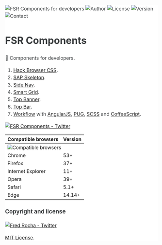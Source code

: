 <main style="font-family: -apple-system,BlinkMacSystemFont,'Segoe UI',Roboto,'Helvetica Neue',Arial,sans-serif;font-size: 1rem;line-height: 1.5;color: #373a3c;background-color: #fff;">

![FSR Components for developers](http://jcappsinc.com/assets/fsr-components/imgs/favicons/components/favicon-96x96.png "FSR Components for developers")
![Author](https://img.shields.io/badge/author-@fredsrocha-1da1f2.svg?style=flat-square "Author")
![License](https://img.shields.io/badge/license-MIT-ff8a65.svg?style=flat-square "License")
![Version](https://img.shields.io/badge/version-1.0.0-blue.svg?style=flat-square "Version")
![Contact](https://img.shields.io/badge/slack-fsrcomponents.slack.com-56b68b.svg?style=flat-square "Contact")

# FSR Components

:gem: Components for developers.

1. [Hack Browser CSS](https://github.com/fredsrocha/fsr-hack-browser-css/ "Hack Browser in CSS").
2. [SAP Skeleton](https://github.com/fredsrocha/fsr-sap-skeleton/ "Skeleton for Single-Page Applications").
3. [Side Nav](https://github.com/fredsrocha/fsr-side-nav/ "Side Nav Component").
4. [Smart Grid](https://github.com/fredsrocha/fsr-smart-grid/ "Smart Grid Component").
5. [Top Banner](https://github.com/fredsrocha/fsr-top-banner/ "Top Banner Component").
6. [Top Bar](https://github.com/fredsrocha/fsr-top-bar/ "Top Bar Component").
7. [Workflow](https://github.com/fredsrocha/fsr-workflow/ "Workflow - PUG, SCSS and CoffeeScript") with [AngularJS](https://github.com/angular/angular.js), [PUG](https://github.com/pugjs/pug/), [SCSS](https://github.com/sass/sass/) and [CoffeeScript](https://github.com/jashkenas/coffeescript/).

[![FSR Components - Twitter](https://img.shields.io/twitter/follow/fsrcomponents.svg?style=social&label=Follow@FsrComponents)](https://twitter.com/fsrcomponents)

<table>
  <thead>
    <tr>
      <th>Compatible browsers</th>
      <th>Version</th>
    </tr>
  </thead>
  <tbody>
    <tr>
      <td colspan="2"><img src="https://jcappsinc.com/assets/fsr-components/imgs/sites/github/compatible-browsers.png" alt="Compatible browsers" title="Compatible browsers"></td>
    </tr>
    <tr>
      <td>Chrome</td>
      <td>53+</td>
    </tr>
    <tr>
      <td>Firefox</td>
      <td>37+</td>
    </tr>
    <tr>
      <td>Internet Explorer</td>
      <td>11+</td>
    </tr>
    <tr>
      <td>Opera</td>
      <td>39+</td>
    </tr>
    <tr>
      <td>Safari</td>
      <td>5.1+</td>
    </tr>
    <tr>
      <td>Edge</td>
      <td>14.14+</td>
    </tr>
  </tbody>
</table>

### Copyright and license

[![Fred Rocha - Twitter](https://img.shields.io/twitter/follow/fredsrocha.svg?style=social&label=@fredsrocha)](https://twitter.com/fredsrocha)
  
[MIT License](https://github.com/fredsrocha/fsr-components/blob/master/LICENSE "License").

</main>
